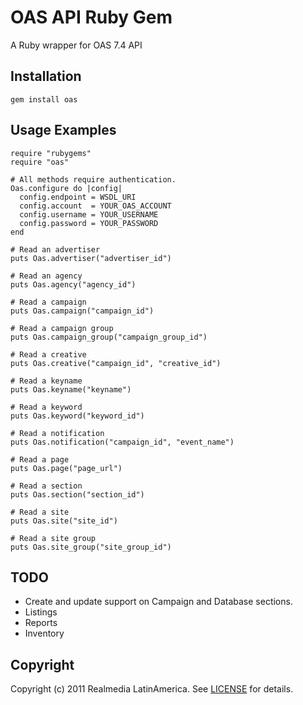 OAS API Ruby Gem
====================
A Ruby wrapper for OAS 7.4 API

Installation
------------
    gem install oas

Usage Examples
--------------
    require "rubygems"
    require "oas"

    # All methods require authentication.
    Oas.configure do |config|
      config.endpoint = WSDL_URI
      config.account  = YOUR_OAS_ACCOUNT
      config.username = YOUR_USERNAME
      config.password = YOUR_PASSWORD
    end

    # Read an advertiser
    puts Oas.advertiser("advertiser_id")

    # Read an agency
    puts Oas.agency("agency_id")

    # Read a campaign
    puts Oas.campaign("campaign_id")

    # Read a campaign group
    puts Oas.campaign_group("campaign_group_id")

    # Read a creative
    puts Oas.creative("campaign_id", "creative_id")

    # Read a keyname
    puts Oas.keyname("keyname")

    # Read a keyword
    puts Oas.keyword("keyword_id")

    # Read a notification
    puts Oas.notification("campaign_id", "event_name")

    # Read a page
    puts Oas.page("page_url")

    # Read a section
    puts Oas.section("section_id")

    # Read a site
    puts Oas.site("site_id")

    # Read a site group
    puts Oas.site_group("site_group_id")

TODO
------------

* Create and update support on Campaign and Database sections.
* Listings
* Reports
* Inventory

Copyright
---------
Copyright (c) 2011 Realmedia LatinAmerica.
See [LICENSE](https://github.com/realmedia/oas/blob/master/LICENSE) for details.
